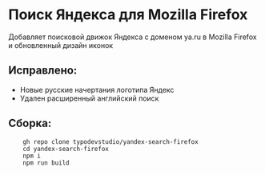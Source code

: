 # Поиск Яндекса для Mozilla Firefox

Добавляет поисковой движок Яндекса с доменом ya.ru в Mozilla Firefox и обновленный дизайн иконок

## Исправлено:
- Новые русские начертания логотипа Яндекс
- Удален расширенный английский поиск

## Сборка:

``` 
    gh repo clone typodevstudio/yandex-search-firefox
    cd yandex-search-firefox
    npm i
    npm run build
```

